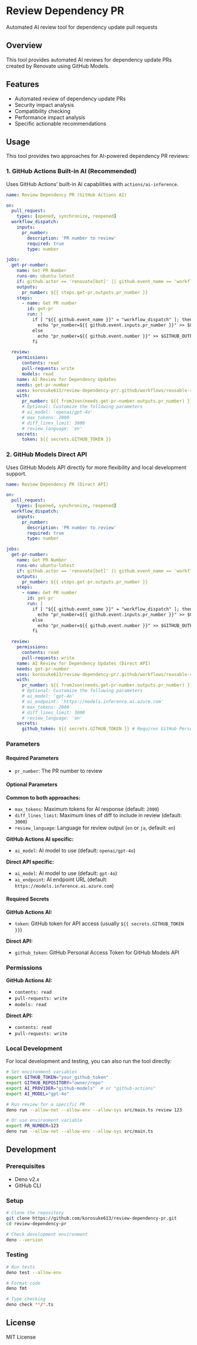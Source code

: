 # Review Dependency PR

Automated AI review tool for dependency update pull requests

## Overview

This tool provides automated AI reviews for dependency update PRs created by Renovate using GitHub Models.

## Features

- Automated review of dependency update PRs
- Security impact analysis
- Compatibility checking
- Performance impact analysis
- Specific actionable recommendations

## Usage

This tool provides two approaches for AI-powered dependency PR reviews:

### 1. GitHub Actions Built-in AI (Recommended)

Uses GitHub Actions' built-in AI capabilities with `actions/ai-inference`.

```yaml
name: Review Dependency PR (GitHub Actions AI)

on:
  pull_request:
    types: [opened, synchronize, reopened]
  workflow_dispatch:
    inputs:
      pr_number:
        description: 'PR number to review'
        required: true
        type: number

jobs:
  get-pr-number:
    name: Get PR Number
    runs-on: ubuntu-latest
    if: github.actor == 'renovate[bot]' || github.event_name == 'workflow_dispatch'
    outputs:
      pr_number: ${{ steps.get-pr.outputs.pr_number }}
    steps:
      - name: Get PR number
        id: get-pr
        run: |
          if [ "${{ github.event_name }}" = "workflow_dispatch" ]; then
            echo "pr_number=${{ github.event.inputs.pr_number }}" >> $GITHUB_OUTPUT
          else
            echo "pr_number=${{ github.event.number }}" >> $GITHUB_OUTPUT
          fi

  review:
    permissions:
      contents: read
      pull-requests: write
      models: read
    name: AI Review for Dependency Updates
    needs: get-pr-number
    uses: korosuke613/review-dependency-pr/.github/workflows/reusable-review-dependency-pr.yml@main
    with:
      pr_number: ${{ fromJson(needs.get-pr-number.outputs.pr_number) }}
      # Optional: Customize the following parameters
      # ai_model: 'openai/gpt-4o'
      # max_tokens: 2000
      # diff_lines_limit: 3000
      # review_language: 'en'
    secrets:
      token: ${{ secrets.GITHUB_TOKEN }}
```

### 2. GitHub Models Direct API

Uses GitHub Models API directly for more flexibility and local development support.

```yaml
name: Review Dependency PR (Direct API)

on:
  pull_request:
    types: [opened, synchronize, reopened]
  workflow_dispatch:
    inputs:
      pr_number:
        description: 'PR number to review'
        required: true
        type: number

jobs:
  get-pr-number:
    name: Get PR Number
    runs-on: ubuntu-latest
    if: github.actor == 'renovate[bot]' || github.event_name == 'workflow_dispatch'
    outputs:
      pr_number: ${{ steps.get-pr.outputs.pr_number }}
    steps:
      - name: Get PR number
        id: get-pr
        run: |
          if [ "${{ github.event_name }}" = "workflow_dispatch" ]; then
            echo "pr_number=${{ github.event.inputs.pr_number }}" >> $GITHUB_OUTPUT
          else
            echo "pr_number=${{ github.event.number }}" >> $GITHUB_OUTPUT
          fi

  review:
    permissions:
      contents: read
      pull-requests: write
    name: AI Review for Dependency Updates (Direct API)
    needs: get-pr-number
    uses: korosuke613/review-dependency-pr/.github/workflows/reusable-review-dependency-pr-direct.yml@main
    with:
      pr_number: ${{ fromJson(needs.get-pr-number.outputs.pr_number) }}
      # Optional: Customize the following parameters
      # ai_model: 'gpt-4o'
      # ai_endpoint: 'https://models.inference.ai.azure.com'
      # max_tokens: 2000
      # diff_lines_limit: 3000
      # review_language: 'en'
    secrets:
      github_token: ${{ secrets.GITHUB_TOKEN }} # Requires GitHub Personal Access Token
```

### Parameters

#### Required Parameters

- `pr_number`: The PR number to review

#### Optional Parameters

**Common to both approaches:**

- `max_tokens`: Maximum tokens for AI response (default: `2000`)
- `diff_lines_limit`: Maximum lines of diff to include in review (default: `3000`)
- `review_language`: Language for review output (`en` or `ja`, default: `en`)

**GitHub Actions AI specific:**

- `ai_model`: AI model to use (default: `openai/gpt-4o`)

**Direct API specific:**

- `ai_model`: AI model to use (default: `gpt-4o`)
- `ai_endpoint`: AI endpoint URL (default: `https://models.inference.ai.azure.com`)

#### Required Secrets

**GitHub Actions AI:**

- `token`: GitHub token for API access (usually `${{ secrets.GITHUB_TOKEN }}`)

**Direct API:**

- `github_token`: GitHub Personal Access Token for GitHub Models API

### Permissions

**GitHub Actions AI:**

- `contents: read`
- `pull-requests: write`
- `models: read`

**Direct API:**

- `contents: read`
- `pull-requests: write`

### Local Development

For local development and testing, you can also run the tool directly:

```bash
# Set environment variables
export GITHUB_TOKEN="your_github_token"
export GITHUB_REPOSITORY="owner/repo"
export AI_PROVIDER="github-models"  # or "github-actions"
export AI_MODEL="gpt-4o"

# Run review for a specific PR
deno run --allow-net --allow-env --allow-sys src/main.ts review 123

# Or use environment variable
export PR_NUMBER=123
deno run --allow-net --allow-env --allow-sys src/main.ts
```

## Development

### Prerequisites

- Deno v2.x
- GitHub CLI

### Setup

```bash
# Clone the repository
git clone https://github.com/korosuke613/review-dependency-pr.git
cd review-dependency-pr

# Check development environment
deno --version
```

### Testing

```bash
# Run tests
deno test --allow-env

# Format code
deno fmt

# Type checking
deno check **/*.ts
```

## License

MIT License
